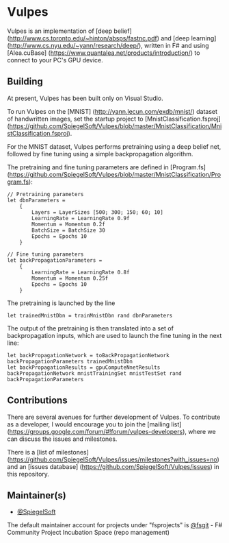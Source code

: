 # Vulpes

Vulpes is an implementation of [deep belief] (http://www.cs.toronto.edu/~hinton/absps/fastnc.pdf)  and [deep learning] (http://www.cs.nyu.edu/~yann/research/deep/), written in F# and using [Alea.cuBase] (https://www.quantalea.net/products/introduction/) to connect to your PC's GPU device.

## Building

At present, Vulpes has been built only on Visual Studio.

To run Vulpes on the [MNIST] (http://yann.lecun.com/exdb/mnist/) dataset of handwritten images, set the startup project to [MnistClassification.fsproj] (https://github.com/SpiegelSoft/Vulpes/blob/master/MnistClassification/MnistClassification.fsproj).

For the MNIST dataset, Vulpes performs pretraining using a deep belief net, followed by fine tuning using a simple backpropagation algorithm.

The pretraining and fine tuning parameters are defined in [Program.fs] (https://github.com/SpiegelSoft/Vulpes/blob/master/MnistClassification/Program.fs):

```F#
// Pretraining parameters
let dbnParameters = 
    {
        Layers = LayerSizes [500; 300; 150; 60; 10]
        LearningRate = LearningRate 0.9f
        Momentum = Momentum 0.2f
        BatchSize = BatchSize 30
        Epochs = Epochs 10
    }
```
```F#
// Fine tuning parameters
let backPropagationParameters =
    {
        LearningRate = LearningRate 0.8f
        Momentum = Momentum 0.25f
        Epochs = Epochs 10
    }
```

The pretraining is launched by the line

```F#
let trainedMnistDbn = trainMnistDbn rand dbnParameters
```

The output of the pretraining is then translated into a set of backpropagation inputs, which are used to launch the fine tuning in the next line:

```F#
let backPropagationNetwork = toBackPropagationNetwork backPropagationParameters trainedMnistDbn
let backPropagationResults = gpuComputeNnetResults backPropagationNetwork mnistTrainingSet mnistTestSet rand backPropagationParameters
```

## Contributions

There are several avenues for further development of Vulpes.  To contribute as a developer, I would encourage you to join the [mailing list] (https://groups.google.com/forum/#!forum/vulpes-developers), where we can discuss the issues and milestones.

There is a [list of milestones] (https://github.com/SpiegelSoft/Vulpes/issues/milestones?with_issues=no) and an [issues database] (https://github.com/SpiegelSoft/Vulpes/issues) in this repository.

## Maintainer(s)

- [@SpiegelSoft](https://github.com/SpiegelSoft)

The default maintainer account for projects under "fsprojects" is [@fsgit](https://github.com/fsgit) - F# Community Project Incubation Space (repo management)

